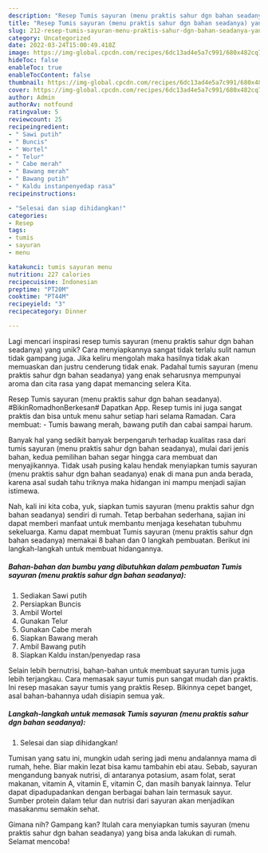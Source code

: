 ```yaml
---
description: "Resep Tumis sayuran (menu praktis sahur dgn bahan seadanya) yang Enak"
title: "Resep Tumis sayuran (menu praktis sahur dgn bahan seadanya) yang Enak"
slug: 212-resep-tumis-sayuran-menu-praktis-sahur-dgn-bahan-seadanya-yang-enak
category: Uncategorized
date: 2022-03-24T15:00:49.418Z
image: https://img-global.cpcdn.com/recipes/6dc13ad4e5a7c991/680x482cq70/tumis-sayuran-menu-praktis-sahur-dgn-bahan-seadanya-foto-resep-utama.jpg
hideToc: false
enableToc: true
enableTocContent: false
thumbnail: https://img-global.cpcdn.com/recipes/6dc13ad4e5a7c991/680x482cq70/tumis-sayuran-menu-praktis-sahur-dgn-bahan-seadanya-foto-resep-utama.jpg
cover: https://img-global.cpcdn.com/recipes/6dc13ad4e5a7c991/680x482cq70/tumis-sayuran-menu-praktis-sahur-dgn-bahan-seadanya-foto-resep-utama.jpg
author: Admin
authorAv: notfound
ratingvalue: 5
reviewcount: 25
recipeingredient:
- " Sawi putih"
- " Buncis"
- " Wortel"
- " Telur"
- " Cabe merah"
- " Bawang merah"
- " Bawang putih"
- " Kaldu instanpenyedap rasa"
recipeinstructions:

- "Selesai dan siap dihidangkan!"
categories:
- Resep
tags:
- tumis
- sayuran
- menu

katakunci: tumis sayuran menu 
nutrition: 227 calories
recipecuisine: Indonesian
preptime: "PT20M"
cooktime: "PT44M"
recipeyield: "3"
recipecategory: Dinner

---
```





Lagi mencari inspirasi resep tumis sayuran (menu praktis sahur dgn bahan seadanya) yang unik? Cara menyiapkannya sangat tidak terlalu sulit namun tidak gampang juga. Jika keliru mengolah maka hasilnya tidak akan memuaskan dan justru cenderung tidak enak. Padahal tumis sayuran (menu praktis sahur dgn bahan seadanya) yang enak seharusnya mempunyai aroma dan cita rasa yang dapat memancing selera Kita.





Resep Tumis sayuran (menu praktis sahur dgn bahan seadanya). #BikinRomadhonBerkesan# Dapatkan App. Resep tumis ini juga sangat praktis dan bisa untuk menu sahur setiap hari selama Ramadan. Cara membuat: - Tumis bawang merah, bawang putih dan cabai sampai harum.

Banyak hal yang sedikit banyak berpengaruh terhadap kualitas rasa dari tumis sayuran (menu praktis sahur dgn bahan seadanya), mulai dari jenis bahan, kedua pemilihan bahan segar hingga cara membuat dan menyajikannya. Tidak usah pusing kalau hendak menyiapkan tumis sayuran (menu praktis sahur dgn bahan seadanya) enak di mana pun anda berada, karena asal sudah tahu triknya maka hidangan ini mampu menjadi sajian istimewa.






Nah, kali ini kita coba, yuk, siapkan tumis sayuran (menu praktis sahur dgn bahan seadanya) sendiri di rumah. Tetap berbahan sederhana, sajian ini dapat memberi manfaat untuk membantu menjaga kesehatan tubuhmu sekeluarga. Kamu dapat membuat Tumis sayuran (menu praktis sahur dgn bahan seadanya) memakai 8 bahan dan 0 langkah pembuatan. Berikut ini langkah-langkah untuk membuat hidangannya.

<!--inarticleads1-->

##### Bahan-bahan dan bumbu yang dibutuhkan dalam pembuatan Tumis sayuran (menu praktis sahur dgn bahan seadanya):

1. Sediakan  Sawi putih
1. Persiapkan  Buncis
1. Ambil  Wortel
1. Gunakan  Telur
1. Gunakan  Cabe merah
1. Siapkan  Bawang merah
1. Ambil  Bawang putih
1. Siapkan  Kaldu instan/penyedap rasa


Selain lebih bernutrisi, bahan-bahan untuk membuat sayuran tumis juga lebih terjangkau. Cara memasak sayur tumis pun sangat mudah dan praktis. Ini resep masakan sayur tumis yang praktis Resep. Bikinnya cepet banget, asal bahan-bahannya udah disiapin semua yak. 

<!--inarticleads2-->

##### Langkah-langkah untuk memasak Tumis sayuran (menu praktis sahur dgn bahan seadanya):


1. Selesai dan siap dihidangkan!

Tumisan yang satu ini, mungkin udah sering jadi menu andalannya mama di rumah, hehe. Biar makin lezat bisa kamu tambahin ebi atau. Sebab, sayuran mengandung banyak nutrisi, di antaranya potasium, asam folat, serat makanan, vitamin A, vitamin E, vitamin C, dan masih banyak lainnya. Telur dapat dipadupadankan dengan berbagai bahan lain termasuk sayur. Sumber protein dalam telur dan nutrisi dari sayuran akan menjadikan masakanmu semakin sehat. 

Gimana nih? Gampang kan? Itulah cara menyiapkan tumis sayuran (menu praktis sahur dgn bahan seadanya) yang bisa anda lakukan di rumah. Selamat mencoba!
